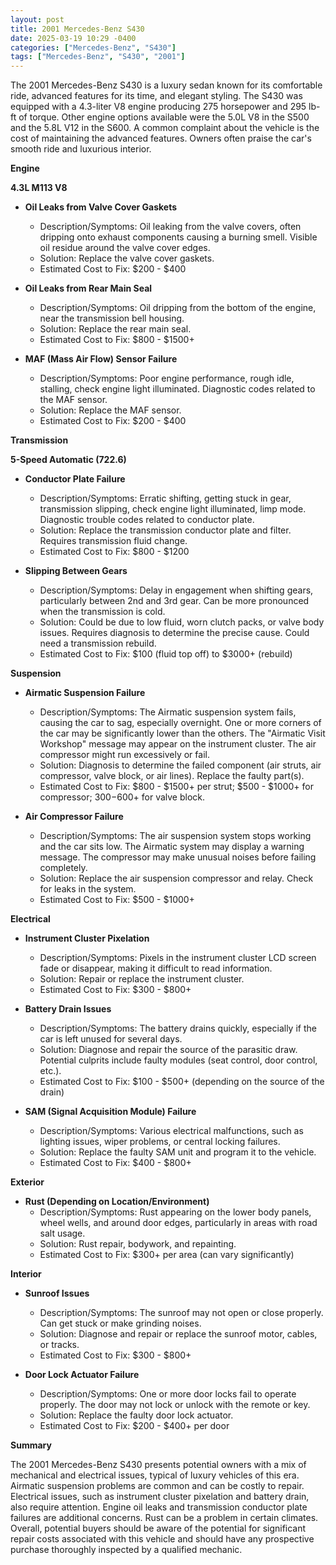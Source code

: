 ```yaml
---
layout: post
title: 2001 Mercedes-Benz S430
date: 2025-03-19 10:29 -0400
categories: ["Mercedes-Benz", "S430"]
tags: ["Mercedes-Benz", "S430", "2001"]
---
```

The 2001 Mercedes-Benz S430 is a luxury sedan known for its comfortable ride, advanced features for its time, and elegant styling. The S430 was equipped with a 4.3-liter V8 engine producing 275 horsepower and 295 lb-ft of torque. Other engine options available were the 5.0L V8 in the S500 and the 5.8L V12 in the S600. A common complaint about the vehicle is the cost of maintaining the advanced features. Owners often praise the car's smooth ride and luxurious interior.

**Engine**

**4.3L M113 V8**
* **Oil Leaks from Valve Cover Gaskets**
    * Description/Symptoms: Oil leaking from the valve covers, often dripping onto exhaust components causing a burning smell. Visible oil residue around the valve cover edges.
    * Solution: Replace the valve cover gaskets.
    * Estimated Cost to Fix: $200 - $400

* **Oil Leaks from Rear Main Seal**
    * Description/Symptoms: Oil dripping from the bottom of the engine, near the transmission bell housing.
    * Solution: Replace the rear main seal.
    * Estimated Cost to Fix: $800 - $1500+

* **MAF (Mass Air Flow) Sensor Failure**
    * Description/Symptoms: Poor engine performance, rough idle, stalling, check engine light illuminated. Diagnostic codes related to the MAF sensor.
    * Solution: Replace the MAF sensor.
    * Estimated Cost to Fix: $200 - $400

**Transmission**

**5-Speed Automatic (722.6)**
* **Conductor Plate Failure**
    * Description/Symptoms: Erratic shifting, getting stuck in gear, transmission slipping, check engine light illuminated, limp mode. Diagnostic trouble codes related to conductor plate.
    * Solution: Replace the transmission conductor plate and filter. Requires transmission fluid change.
    * Estimated Cost to Fix: $800 - $1200

* **Slipping Between Gears**
    * Description/Symptoms: Delay in engagement when shifting gears, particularly between 2nd and 3rd gear. Can be more pronounced when the transmission is cold.
    * Solution: Could be due to low fluid, worn clutch packs, or valve body issues. Requires diagnosis to determine the precise cause. Could need a transmission rebuild.
    * Estimated Cost to Fix: $100 (fluid top off) to $3000+ (rebuild)

**Suspension**

* **Airmatic Suspension Failure**
    * Description/Symptoms: The Airmatic suspension system fails, causing the car to sag, especially overnight. One or more corners of the car may be significantly lower than the others. The "Airmatic Visit Workshop" message may appear on the instrument cluster. The air compressor might run excessively or fail.
    * Solution: Diagnosis to determine the failed component (air struts, air compressor, valve block, or air lines). Replace the faulty part(s).
    * Estimated Cost to Fix: $800 - $1500+ per strut; $500 - $1000+ for compressor; $300-$600+ for valve block.

* **Air Compressor Failure**
    * Description/Symptoms: The air suspension system stops working and the car sits low. The Airmatic system may display a warning message. The compressor may make unusual noises before failing completely.
    * Solution: Replace the air suspension compressor and relay. Check for leaks in the system.
    * Estimated Cost to Fix: $500 - $1000+

**Electrical**

* **Instrument Cluster Pixelation**
    * Description/Symptoms: Pixels in the instrument cluster LCD screen fade or disappear, making it difficult to read information.
    * Solution: Repair or replace the instrument cluster.
    * Estimated Cost to Fix: $300 - $800+

* **Battery Drain Issues**
    * Description/Symptoms: The battery drains quickly, especially if the car is left unused for several days.
    * Solution: Diagnose and repair the source of the parasitic draw. Potential culprits include faulty modules (seat control, door control, etc.).
    * Estimated Cost to Fix: $100 - $500+ (depending on the source of the drain)

* **SAM (Signal Acquisition Module) Failure**
    * Description/Symptoms: Various electrical malfunctions, such as lighting issues, wiper problems, or central locking failures.
    * Solution: Replace the faulty SAM unit and program it to the vehicle.
    * Estimated Cost to Fix: $400 - $800+

**Exterior**

* **Rust (Depending on Location/Environment)**
    * Description/Symptoms: Rust appearing on the lower body panels, wheel wells, and around door edges, particularly in areas with road salt usage.
    * Solution: Rust repair, bodywork, and repainting.
    * Estimated Cost to Fix: $300+ per area (can vary significantly)

**Interior**

* **Sunroof Issues**
    * Description/Symptoms: The sunroof may not open or close properly. Can get stuck or make grinding noises.
    * Solution: Diagnose and repair or replace the sunroof motor, cables, or tracks.
    * Estimated Cost to Fix: $300 - $800+

* **Door Lock Actuator Failure**
    * Description/Symptoms: One or more door locks fail to operate properly. The door may not lock or unlock with the remote or key.
    * Solution: Replace the faulty door lock actuator.
    * Estimated Cost to Fix: $200 - $400+ per door

**Summary**

The 2001 Mercedes-Benz S430 presents potential owners with a mix of mechanical and electrical issues, typical of luxury vehicles of this era. Airmatic suspension problems are common and can be costly to repair. Electrical issues, such as instrument cluster pixelation and battery drain, also require attention. Engine oil leaks and transmission conductor plate failures are additional concerns. Rust can be a problem in certain climates. Overall, potential buyers should be aware of the potential for significant repair costs associated with this vehicle and should have any prospective purchase thoroughly inspected by a qualified mechanic.

